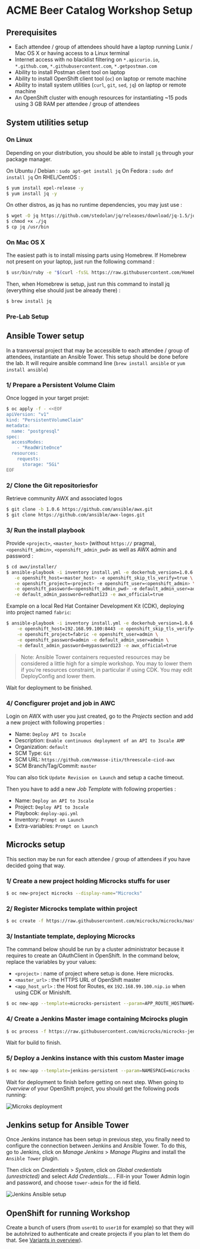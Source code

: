 # ACME Beer Catalog Workshop Setup

## Prerequisites

* Each attendee / group of attendees should have a laptop running Lunix / Mac OS X or having access to a Linux terminal
* Internet access with no blacklist filtering on `*.apicurio.io`, `*.github.com`, `*.githubusercontent.com`, `*.getpostman.com`
* Ability to install Postman client tool on laptop
* Ability to install OpenShift client tool (`oc`) on laptop or remote machine
* Ability to install system utilities (`curl`, `git`, `sed`, `jq`) on laptop or remote machine
* An OpenShift cluster with enough resources for instantiating ~15 pods using 3 GB RAM per attendee / group of attendees

## System utilities setup

### On Linux
Depending on your distribution, you should be able to install `jq` through your package manager.

On Ubuntu / Debian : `sudo apt-get install jq`
On Fedora : `sudo dnf install jq`
On RHEL/CentOS :
```sh
$ yum install epel-release -y
$ yum install jq -y
```

On other distros, as jq has no runtime dependencies, you may just use :
```sh
$ wget -O jq https://github.com/stedolan/jq/releases/download/jq-1.5/jq-linux64
$ chmod +x ./jq
$ cp jq /usr/bin
```

### On Mac OS X

The easiest path is to install missing parts using Homebrew. If Homebrew not present on your laptop, just run the following command :
```sh
$ usr/bin/ruby -e "$(curl -fsSL https://raw.githubusercontent.com/Homebrew/install/master/install)"
```

Then, when Homebrew is setup, just run this command to install jq (everything else should just be already there) :
```sh
$ brew install jq
```

### Pre-Lab Setup

## Ansible Tower setup

In a transversal project that may be accessible to each attendee / group of attendees, instantiate an Ansible Tower. This setup should be done before the lab. It will require ansible command line (`brew install ansible` or `yum install ansible`)

### 1/ Prepare a Persistent Volume Claim

Once logged in your target projet:

```sh
$ oc apply -f - <<EOF
apiVersion: "v1"
kind: "PersistentVolumeClaim"
metadata:
  name: "postgresql"
spec:
  accessModes:
    - "ReadWriteOnce"
  resources:
    requests:
      storage: "5Gi"
EOF
```

### 2/ Clone the Git repositoriesfor

Retrieve community AWX and associated logos

```sh
$ git clone -b 1.0.6 https://github.com/ansible/awx.git
$ git clone https://github.com/ansible/awx-logos.git
```

### 3/ Run the install playbook

Provide `<project>`, `<master_host>` (without `https://` pragma), `<openshift_admin>`, `<openshift_admin_pwd>` as well as AWX admin and password :

```sh
$ cd awx/installer/
$ ansible-playbook -i inventory install.yml -e dockerhub_version=1.0.6 \
   -e openshift_host=<master_host> -e openshift_skip_tls_verify=true \
   -e openshift_project=<project> -e openshift_user=<openshift_admin> \
   -e openshift_password=<openshift_admin_pwd> -e default_admin_user=admin \
   -e default_admin_password=redhat123 -e awx_official=true
```

Example on a local Red Hat Container Development Kit (CDK), deploying into project named `fabric`:

```sh
$ ansible-playbook -i inventory install.yml -e dockerhub_version=1.0.6 \
    -e openshift_host=192.168.99.100:8443 -e openshift_skip_tls_verify=true \
    -e openshift_project=fabric -e openshift_user=admin \
    -e openshift_password=admin -e default_admin_user=admin \
    -e default_admin_password=mypassword123 -e awx_official=true
```

> Note: Ansible Tower containers requested resources may be considered a little high for a simple workshop. You may to lower them if you're resources constraint, in particular if using CDK. You may edit DeployConfig and lower them.

Wait for deployment to be finished.

### 4/ Concfigurer projet and job in AWC

Login on AWX with user you just created, go to the *Projects* section and add a new project with following properties :
* Name: `Deploy API to 3scale`
* Description: `Enable continuous deployment of an API to 3scale AMP`
* Organization: `default`
* SCM Type: `Git`
* SCM URL: `https://github.com/nmasse-itix/threescale-cicd-awx`
* SCM Branch/Tag/Commit: `master`

You can also tick `Update Revision on Launch` and setup a cache timeout.

Then you have to add a new *Job Template* with following properties :
* Name: `Deploy an API to 3scale`
* Project: `Deploy API to 3scale`
* Playbook: `deploy-api.yml`
* Inventory: `Prompt on Launch`
* Extra-variables: `Prompt on Launch`


## Microcks setup

This section may be run for each attendee / group of attendees if you have decided going that way.

### 1/ Create a new project holding Microcks stuffs for user

```sh
$ oc new-project microcks --display-name="Microcks"
```

### 2/ Register Microcks template within project

```sh
$ oc create -f https://raw.githubusercontent.com/microcks/microcks/master/install/openshift/openshift-persistent-full-template.yml -n microcks
```

### 3/ Instantiate template, deploying Microcks

The command below should be run by a cluster administrator because it requires to create an OAuthClient in OpenShift. In the command below, replace the variables by your values:
* `<project>` : name of project where setup is done. Here microcks.
* `<master_url>` : the HTTPS URL of OpenShift master
* `<app_host_url>` : the Host for Routes, ex `192.168.99.100.nip.io` when using CDK or Minishift.

```sh
$ oc new-app --template=microcks-persistent --param=APP_ROUTE_HOSTNAME=microcks-<project>.<app_host_url> --param=KEYCLOAK_ROUTE_HOSTNAME=keycloak-<project>.<app_host_url> --param=OPENSHIFT_MASTER=<master_url> --param=OPENSHIFT_OAUTH_CLIENT_NAME=<project>-client
```

### 4/ Create a Jenkins Master image containing Mcirocks plugin

```sh
$ oc process -f https://raw.githubusercontent.com/microcks/microcks-jenkins-plugin/master/openshift-jenkins-master-bc.yml | oc create -f -
```

Wait for build to finish.

### 5/ Deploy a Jenkins instance with this custom Master image

```sh
$ oc new-app --template=jenkins-persistent --param=NAMESPACE=microcks --param=JENKINS_IMAGE_STREAM_TAG=microcks-jenkins-master:latest
```

Wait for deployment to finish before getting on next step. When going to *Overview* of your OpenShift project, you should get the following pods running:

![Microks deployment](./assets/microcks-deployment.png)


## Jenkins setup for Ansible Tower

Once Jenkins instance has been setup in previous step, you finally need to configure the connection between Jenkins and Ansible Tower. To do this, go to Jenkins, click on *Manage Jenkins* > *Manage Plugins* and install the `Ansible Tower` plugin.

Then click on *Credentials* > *System*, click on *Global credentials (unrestricted)* and select *Add Credentials...* . Fill-in your Tower Admin login and password, and choose `tower-admin` for the id field.

![Jenkins Ansible setup](./assets/jenkins-ansible-user.png)


## OpenShift for running Workshop

Create a bunch of users (from `user01` to `user10` for example) so that they will be autohrized to authenticate and create projects if you plan to let them do that. See [Variants in overview](./README.md)).
